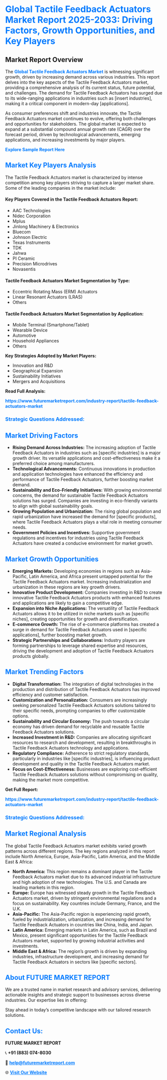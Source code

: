 <h1 style="color: #007BFF;">Global Tactile Feedback Actuators Market Report 2025-2033: Driving Factors, Growth Opportunities, and Key Players</h1>

<section id="overview">
<h2>Market Report Overview</h2>
<p>The <a href="https://www.futuremarketreport.com/industry-report/tactile-feedback-actuators-market" style="color: #007BFF; text-decoration: none;"><strong>Global Tactile Feedback Actuators Market</strong></a> is witnessing significant growth, driven by increasing demand across various industries. This report delves into the key aspects of the Tactile Feedback Actuators market, providing a comprehensive analysis of its current status, future potential, and challenges. The demand for Tactile Feedback Actuators has surged due to its wide-ranging applications in industries such as [insert industries], making it a critical component in modern-day [applications].</p>
<p>As consumer preferences shift and industries innovate, the Tactile Feedback Actuators market continues to evolve, offering both challenges and opportunities for stakeholders. The global market is expected to expand at a substantial compound annual growth rate (CAGR) over the forecast period, driven by technological advancements, emerging applications, and increasing investments by major players.</p>
</section>

<section id="overview">
<p><a href="https://www.futuremarketreport.com/request-sample/reportId=42951" style="color: #007BFF; text-decoration: none;"><strong>Explore Sample Report Here</strong></a></p>
</section>

<section id="key-players">
<h2 style="color: #007BFF;">Market Key Players Analysis</h2>
<p>The Tactile Feedback Actuators market is characterized by intense competition among key players striving to capture a larger market share. Some of the leading companies in the market include:</p>
<h4>Key Players Covered in the Tactile Feedback Actuators Report:</h4>
<ul><li>AAC Technologies</li><li>Nidec Corporation</li><li>Mplus</li><li>Jinlong Machinery &amp; Electronics</li><li>Bluecom</li><li>Johnson Electric</li><li>Texas Instruments</li><li>TDK</li><li>Jahwa</li><li>PI Ceramic</li><li>Precision Microdrives</li><li>Novasentis</li></ul>
<h4>Tactile Feedback Actuators Market Segmentation by Type:</h4>
<ul><li>Eccentric Rotating Mass (ERM) Actuators</li><li>Linear Resonant Actuators (LRAS)</li><li>Others</li></ul>

<h4>Tactile Feedback Actuators Market Segmentation by Application:</h4>
<ul><li>Mobile Terminal (Smartphone/Tablet)</li><li>Wearable Device</li><li>Automotive</li><li>Household Appliances</li><li>Others</li></ul>
<p><strong>Key Strategies Adopted by Market Players:</strong></p>
<ul>
<li>Innovation and R&D</li>
<li>Geographical Expansion</li>
<li>Sustainability Initiatives</li>
<li>Mergers and Acquisitions</li>
</ul>
</section>

<section>
<p><strong>Read Full Analysis: </strong></p><a href="https://www.futuremarketreport.com/industry-report/tactile-feedback-actuators-market" style="color: #007BFF; text-decoration: none;"><strong>https://www.futuremarketreport.com/industry-report/tactile-feedback-actuators-market</strong></a>
<h3 style="color: #007BFF;">Strategic Questions Addressed:</h3>
</section>

<section id="driving-factors">
<h2 style="color: #007BFF;">Market Driving Factors</h2>
<ul>
<li><strong>Rising Demand Across Industries:</strong> The increasing adoption of Tactile Feedback Actuators in industries such as [specific industries] is a major growth driver. Its versatile applications and cost-effectiveness make it a preferred choice among manufacturers.</li>
<li><strong>Technological Advancements:</strong> Continuous innovations in production and application technologies have enhanced the efficiency and performance of Tactile Feedback Actuators, further boosting market demand.</li>
<li><strong>Sustainability and Eco-Friendly Initiatives:</strong> With growing environmental concerns, the demand for sustainable Tactile Feedback Actuators solutions has surged. Companies are investing in eco-friendly variants to align with global sustainability goals.</li>
<li><strong>Growing Population and Urbanization:</strong> The rising global population and rapid urbanization have increased the demand for [specific products], where Tactile Feedback Actuators plays a vital role in meeting consumer needs.</li>
<li><strong>Government Policies and Incentives:</strong> Supportive government regulations and incentives for industries using Tactile Feedback Actuators have created a conducive environment for market growth.</li>
</ul>
</section>

<section id="growth-opportunities">
<h2 style="color: #007BFF;">Market Growth Opportunities</h2>
<ul>
<li><strong>Emerging Markets:</strong> Developing economies in regions such as Asia-Pacific, Latin America, and Africa present untapped potential for the Tactile Feedback Actuators market. Increasing industrialization and urbanization in these regions are key growth drivers.</li>
<li><strong>Innovative Product Development:</strong> Companies investing in R&D to create innovative Tactile Feedback Actuators products with enhanced features and applications are likely to gain a competitive edge.</li>
<li><strong>Expansion into Niche Applications:</strong> The versatility of Tactile Feedback Actuators allows it to be utilized in niche markets such as [specific niches], creating opportunities for growth and diversification.</li>
<li><strong>E-commerce Growth:</strong> The rise of e-commerce platforms has created a surge in demand for Tactile Feedback Actuators used in [specific applications], further boosting market growth.</li>
<li><strong>Strategic Partnerships and Collaborations:</strong> Industry players are forming partnerships to leverage shared expertise and resources, driving the development and adoption of Tactile Feedback Actuators products globally.</li>
</ul>
</section>

<section id="trending-factors">
<h2 style="color: #007BFF;">Market Trending Factors</h2>
<ul>
<li><strong>Digital Transformation:</strong> The integration of digital technologies in the production and distribution of Tactile Feedback Actuators has improved efficiency and customer satisfaction.</li>
<li><strong>Customization and Personalization:</strong> Consumers are increasingly seeking personalized Tactile Feedback Actuators solutions tailored to their specific needs, prompting companies to offer customizable options.</li>
<li><strong>Sustainability and Circular Economy:</strong> The push towards a circular economy has driven demand for recyclable and reusable Tactile Feedback Actuators solutions.</li>
<li><strong>Increased Investment in R&D:</strong> Companies are allocating significant resources to research and development, resulting in breakthroughs in Tactile Feedback Actuators technology and applications.</li>
<li><strong>Regulatory Compliance:</strong> Adherence to strict regulatory standards, particularly in industries like [specific industries], is influencing product development and quality in the Tactile Feedback Actuators market.</li>
<li><strong>Focus on Cost-Effectiveness:</strong> Businesses are exploring cost-efficient Tactile Feedback Actuators solutions without compromising on quality, making the market more competitive.</li>
</ul>
</section>

<section>
<p><strong>Get Full Report: </strong></p><a href="https://www.futuremarketreport.com/industry-report/tactile-feedback-actuators-market" style="color: #007BFF; text-decoration: none;"><strong>https://www.futuremarketreport.com/industry-report/tactile-feedback-actuators-market</strong></a>
<h3 style="color: #007BFF;">Strategic Questions Addressed:</h3>
</section>


<section id="regional-analysis">
<h2 style="color: #007BFF;">Market Regional Analysis</h2>
<p>The global Tactile Feedback Actuators market exhibits varied growth patterns across different regions. The key regions analyzed in this report include North America, Europe, Asia-Pacific, Latin America, and the Middle East & Africa:</p>
<ul>
<li><strong>North America:</strong> This region remains a dominant player in the Tactile Feedback Actuators market due to its advanced industrial infrastructure and high adoption of new technologies. The U.S. and Canada are leading markets in this region.</li>
<li><strong>Europe:</strong> Europe has witnessed steady growth in the Tactile Feedback Actuators market, driven by stringent environmental regulations and a focus on sustainability. Key countries include Germany, France, and the U.K.</li>
<li><strong>Asia-Pacific:</strong> The Asia-Pacific region is experiencing rapid growth, fueled by industrialization, urbanization, and increasing demand for Tactile Feedback Actuators in countries like China, India, and Japan.</li>
<li><strong>Latin America:</strong> Emerging markets in Latin America, such as Brazil and Mexico, present significant opportunities for the Tactile Feedback Actuators market, supported by growing industrial activities and investments.</li>
<li><strong>Middle East & Africa:</strong> The region’s growth is driven by expanding industries, infrastructure development, and increasing demand for Tactile Feedback Actuators in sectors like [specific sectors].</li>
</ul>
</section>

<footer>
<h2 style="color: #007BFF;">About FUTURE MARKET REPORT</h2>
<p>We are a trusted name in market research and advisory services, delivering actionable insights and strategic support to businesses across diverse industries. Our expertise lies in offering:</p>

<p>Stay ahead in today’s competitive landscape with our tailored research solutions.</p>

<h2 style="color: #007BFF;">Contact Us:</h2>
<p><strong>FUTURE MARKET REPORT</strong></p>
<p>📞 <strong>+91 (883) 074-8030</strong></p>
<p>📧 <strong><a href="mailto:help@futuremarketreport.com" style="color: #007BFF;">help@futuremarketreport.com</a></strong></p>
<p>🌐 <strong><a href="https://www.futuremarketreport.com/" style="color: #007BFF;">Visit Our Website</a></strong></p>
</footer>